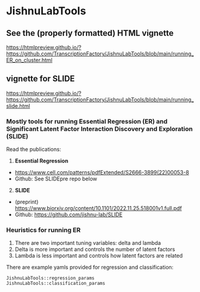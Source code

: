# JishnuLabTools

## See the (properly formatted) HTML vignette
https://htmlpreview.github.io/?https://github.com/TranscriptionFactory/JishnuLabTools/blob/main/running_ER_on_cluster.html

## vignette for SLIDE
https://htmlpreview.github.io/?https://github.com/TranscriptionFactory/JishnuLabTools/blob/main/running_slide.html


### Mostly tools for running Essential Regression (ER) and Significant Latent Factor Interaction Discovery and Exploration (SLIDE) 

Read the publications: 

1. **Essential Regression**
  - https://www.cell.com/patterns/pdfExtended/S2666-3899(22)00053-8
  - Github: See SLIDEpre repo below

2. **SLIDE**
  - (preprint) https://www.biorxiv.org/content/10.1101/2022.11.25.518001v1.full.pdf
  - Github: https://github.com/jishnu-lab/SLIDE



### Heuristics for running ER 
1. There are two important tuning variables: delta and lambda
2. Delta is more important and controls the number of latent factors
4. Lambda is less important and controls how latent factors are related

There are example yamls provided for regression and classification:
```
JishnuLabTools::regression_params
JishnuLabTools::classification_params
```
